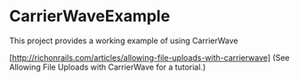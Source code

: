 CarrierWaveExample
==================

This project provides a working example of using CarrierWave

[http://richonrails.com/articles/allowing-file-uploads-with-carrierwave] (See Allowing File Uploads with CarrierWave for a tutorial.)
